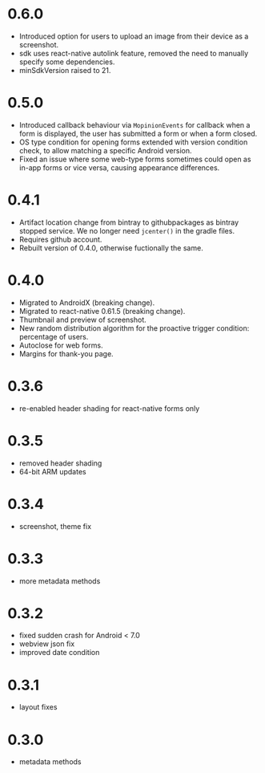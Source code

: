 # 0.6.0
- Introduced option for users to upload an image from their device as a screenshot.
- sdk uses react-native autolink feature, removed the need to manually specify some dependencies.
- minSdkVersion raised to 21.

# 0.5.0
- Introduced callback behaviour via `MopinionEvents` for callback when a form is displayed, the user has submitted a form or when a form closed.
- OS type condition for opening forms extended with version condition check, to allow matching a specific Android version.
- Fixed an issue where some web-type forms sometimes could open as in-app forms or vice versa, causing appearance differences.

# 0.4.1
- Artifact location change from bintray to githubpackages as bintray stopped service. We no longer need `jcenter()` in the gradle files.
- Requires github account.
- Rebuilt version of 0.4.0, otherwise fuctionally the same.

# 0.4.0
- Migrated to AndroidX (breaking change).
- Migrated to react-native 0.61.5 (breaking change). 
- Thumbnail and preview of screenshot.
- New random distribution algorithm for the proactive trigger condition: percentage of users.
- Autoclose for web forms.
- Margins for thank-you page.

# 0.3.6
- re-enabled header shading for react-native forms only

# 0.3.5
- removed header shading
- 64-bit ARM updates

# 0.3.4
- screenshot, theme fix

# 0.3.3
- more metadata methods

# 0.3.2
- fixed sudden crash for Android < 7.0
- webview json fix
- improved date condition

# 0.3.1
- layout fixes

# 0.3.0
- metadata methods
